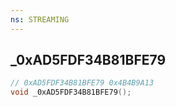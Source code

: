 ```yaml
---
ns: STREAMING
---
```

## _0xAD5FDF34B81BFE79

```c
// 0xAD5FDF34B81BFE79 0x4B4B9A13
void _0xAD5FDF34B81BFE79();
```


